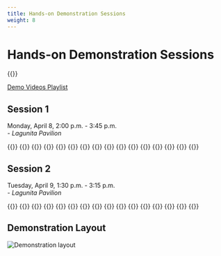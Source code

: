 ```yaml
---
title: Hands-on Demonstration Sessions
weight: 8
---
```


# Hands-on Demonstration Sessions

{{<simpleLastUpdate date="April 5, 2024">}}

[Demo Videos Playlist](https://www.youtube.com/playlist?list=PLXRBbyxY9IBWNhAupI5GE6d3YM8YvpncC)

## Session 1
Monday, April 8, 2:00 p.m. - 3:45 p.m.  
*- Lagunita Pavilion*  

{{<programTable>}}
{{<programEntry id="A1" title="Crocheted Capacitive Touch Sensors for Tactile Interactions" author="Amy O'Connell (University of Southern California), Bailey Cislowski (University of Southern California), Heather Culbertson (University of Southern California), and Maja Matarić (University of Southern California)" youtube="https://youtu.be/7pqOYTpnS-I">}}
{{<programEntry id="A2" title="Demonstration of Haptic Permeability: Adding Holes to Tactile Devices Improves Dexterity" author="Shan-Yuan Teng (University of Chicago), Aryan Gupta (University of Chicago), Pedro Lopes (University of Chicago)" youtube="https://youtu.be/Vo2d-FW2DIk">}}
{{<programEntry id="A3" title="Demonstrating Stick&Slip: Altering Fingerpad Friction via Liquid Coatings" author="Alex Mazursky (University of Chicago), Jacob Serfaty (University of Chicago), Pedro Lopes (University of Chicago)" youtube="https://youtu.be/E-BMpCgDYaw">}}
{{<programEntry id="A4" title="Particle Jamming-Based Variable Stiffness Displays using Non-pneumatic Actuators" author="Joshua Brown (Imperial College London), Fernando Bello (Imperial College London)" youtube="https://youtu.be/nvyoSrXdqNw">}}
{{<programEntry id="A5" title="Cutaneous Electrohydraulic Wearable Devices for Expressive and Salient Haptic Feedback" author="Natalia Sanchez-Tamayo (MPI-IS), Zachary Yoder (MPI-IS), Giulia Ballardini (MPI-IS), Philipp Rothemund (University of Stuttgart and MPI-IS), Christoph Keplinger (MPI-IS), and Katherine J. Kuchenbecker (MPI-IS)">}}
{{<programEntry id="A6" title="Pneumatactor Arrays for High Frequency Vibrotactile Feedback" author="Anway Pimpalkar (Johns Hopkins University), Preshit Ameta (Johns Hopkins University), Ahan Dalia (Johns Hopkins University), Jeremy D. Brown (Johns Hopkins University)" youtube="https://youtu.be/kmQvJoo5vZU">}}
{{<programEntry id="A7" title="Demonstrating Waylet: Untethered Pseudo-Force Haptic Device for Actual Walking in Mixed Reality Environment" author="Tomosuke Maeda (Toyota Central R&D Labs., Inc.), Takayoshi Yoshimura (Toyota Central R&D Labs., Inc.), Junnosuke Yamamoto (Keio University Graduate School of Media Design), Hiroyuki Sakai (Toyota Central R&D Labs., Inc.), Kouta Minamizawa (Keio University Graduate School of Media Design)" youtube="https://youtu.be/yyZ2-FdeGfM">}}
{{<programEntry id="A8" title="Immersive Wetness Simulation in Virtual Reality" author="Mounia Ziat (Bentley University), Clifton Chow (Bentley University), Ariunbold Batjargal (Bentley University), Kobe Rankich (Bentley University), Iliyas Tursynbek (Bentley University), Mehdi Hojatmadani (Bentley University), Lynette Jones (MIT)" youtube="https://youtu.be/4NxtRJDjF7A">}}
{{<programEntry id="A9" title="Sharing Grasping Experiences in Virtual Reality" author="Pijuan Yu (Texas A&M University) and Rebecca F. Friesen (Texas A&M University)" youtube="https://youtu.be/DvXGcNFIJdQ">}}
{{<programEntry id="A10" title="Merging Photonics and Haptics: An Optically Driven Display for Refreshable Tactile Graphics" author="Max Linnander (UC Santa Barbara), Dustin Goetz (UC Santa Barbara), Gregory Reardon (UC Santa Barbara), and Yon Visell (UC Santa Barbara)" youtube="https://youtu.be/Si_gpcqpcGg">}}
{{<programEntry id="A11" title="Mixer Board Showcase: Comparing Frequency Modulation Techniques with Haptic and Audio-Based Feedback" author="Paras Kumar (Texas A&M University) and Rebecca F. Friesen (Texas A&M University)" youtube="https://youtu.be/Hy9M_6XY_OQ">}}
{{<programEntry id="A12" title="Haptic-Hack: Tactile and Kinesthetic Device for Rendering Soft Textures" author="Ugur Alican Alma(Technische Universitat Dresden), M. Ercan Altinsoy(Technische Universitat Dresden)" youtube="https://youtube.com/shorts/PWmv90yJmgM?feature=share">}}
{{<programEntry id="A13" title="Mid-Air Thermo-Tactile Feedback using Ultrasound Haptic Display" author="Yatharth Singhal (University of Texas at Dallas), Haokun Wang (University of Texas at Dallas), and Jin Ryong Kim (University of Texas at Dallas)" youtube="https://youtu.be/ZgzD9Ue-oGs">}}
{{<programEntry id="A14" title="Rendering spatiotemporal tactile patterns on the fingerpad with a lightweight and flexible haptic array" author="Sylvia Tan (Northwestern University), M. Cynthia Hipwell (Texas A&M), Michael A Peshkin (Northwestern University), Roberta L. Klatzky (Carnegie Mellon University), J. Edward Colgate (Northwestern University)" youtube="https://youtu.be/CsZ7IpNFHMg">}}
{{</programTable>}}

## Session 2
Tuesday, April 9, 1:30 p.m. - 3:15 p.m.  
*- Lagunita Pavilion*  

{{<programTable>}}
{{<programEntry id="B1" title="Training Medical Students using a Virtual Neurology Patient with Realistic Torque Feedback" author="Joshua Brown (Imperial College London), Ildar Farkhatdinov (Queen Mary University of London), and Fernando Bello (Imperial College London)" youtube="https://youtu.be/S02xiaVXGb8">}}
{{<programEntry id="B2" title="Demonstrating Upper Body Thermal Referral and Tactile Masking for Localized Feedback" author="Haokun Wang (University of Texas at Dallas), Yatharth Singhal (University of Texas at Dallas), Hyungki Son (ETRI) and Jin Ryong Kim (University of Texas at Dallas)" youtube="https://youtu.be/cgvujLOi6pc">}}
{{<programEntry id="B3" title="Demonstrating TangibleData: Interactive Data Visualization with Mid-Air Haptics" author="Ayush Bhardwaj (The University of Texas at Dallas), Richard Noeske (The University of Texas at Dallas), and Jin Ryong Kim (The University of Texas at Dallas)" youtube="https://youtu.be/my-yJlsA2cI">}}
{{<programEntry id="B4" title="CAPT Motor: A Strong Direct-Drive Rotary Haptic Interface" author="Bernard Javot (Max Planck Institute for Intelligent Systems, Stuttgart, Germany), Vu H. Nguyen (Max Planck Institute for Intelligent Systems, Stuttgart, Germany), Giulia Ballardini (Max Planck Institute for Intelligent Systems, Stuttgart, Germany), and Katherine J. Kuchenbecker (Max Planck Institute for Intelligent Systems, Stuttgart, Germany)" youtube="https://youtu.be/_GKC6jYNTEA">}}
{{<programEntry id="B5" title="Exploiting Biomechanical Resonance for Tactile Source Relocalization" author="Dustin Goetz (University of California, Santa Barbara), Gregory Reardon (University of California, Santa Barbara), William Heap (Stanford University), Yon Visell (University of California, Santa Barbara)" youtube="https://youtu.be/mXsllmu7D_c">}}
{{<programEntry id="B6" title="Demonstration of MODAL: A Wrist-Squeezing and Vibrotactile Feedback Device for Robotic Minimally Invasive Surgery Training" author="Sergio Machaca (Johns Hopkins University), Jeremy D. Brown PhD (Johns Hopkins University)" youtube="https://youtu.be/uA7y2lzy-ko">}}
{{<programEntry id="B7" title="A Shape-Changing Haptic Device for 3D Pointing Guidance" author="Robert Quinn (MakeSense Technology Ltd), Harry De Winton (MakeSense Technology Ltd), Brandon Ellis-Frew (MakeSense Technology Ltd), Sebastiano Zane (MakeSense Technology Ltd), Jonathan Dr Sousa (MakeSense Technology Ltd), and Adam J. Spiers (Imperial College London)" youtube="https://youtu.be/NXJdKLFD_Zw">}}
{{<programEntry id="B8" title="FALL-E: A Robotic Walker for Studying Balance Recovery" author="Catherine Yunis (University of Southern California), James M. Finley (University of Southern California), Heather Culbertson (University of Southern California)" youtube="https://youtu.be/H6owhFYpQek">}}
{{<programEntry id="B9" title="TRAIN-KNEE: Developing a High-Fidelity Haptic Device for Knee Injury Assessment Training" author="Marco Moran-Ledesma (University of Waterloo), Emily Shiu (University of Waterloo), Robert Burns (University of Waterloo), Mark Hancock (University of Waterloo), Oliver Schneider (University of Waterloo)" youtube="https://youtu.be/M-lzym6NFQY">}}
{{<programEntry id="B10" title="HapKnob - A Motorized Shape-changing Haptic Knob Interface" author="Zhili Gong (Johns Hopkins University), Zitong Wei (Johns Hopkins University), and Jeremy D. Brown (Johns Hopkins University)" youtube="https://youtu.be/kcFMBhL5pqE">}}
{{<programEntry id="B11" title="Demonstrating A Method to Relax Conservatism in Haptic Interaction for Enhanced Impedance Range and Transparency" author="Huseyin Tugcan Dinc (KAIST), Thomas Hulin (DLR), Christian Ott (TU Wien), and Jee-Hwan Ryu (KAIST)" youtube="https://youtu.be/_A8J2eiIkmg">}}
{{<programEntry id="B12" title="Presenting a Tracing Sensation through a Rotating Disk" author="Soma Kato (The University of Electro-Communications), Yui Suga (The University of Electro-Communications), Izumi Mizoguchi (The University of Electro-Communications), and Hiroyuki Kajimoto (The University of Electro-Communications)" youtube="https://youtu.be/JdKhhOwkjUo">}}
{{<programEntry id="B13" title="Telemetry-based Haptic Rendering for Racing Game Experience Improvement" author="Jiwan Lee (POSTECH), Junwoo Kim (POSTECH), Jeonggoo Kang (Hyundai Motor Company), Eunsoo Jo (Hyundai Motor Company), Dong Chul Park (Hyundai Motor Company), and Seungmoon Choi (POSTECH)" youtube="https://youtu.be/oaYZmG0hIMw">}}
{{<programEntry id="B14" title="Endovascular Surgical Skill Training through Real-time Performance-based Haptic Feedback in Virtual Reality" author="Lianne R. Johnson (Rice University), Elyse D. Z. Chase (Rice University), Michael D. Byrne (Rice University), and Marcia K. O’Malley (Rice University)" youtube="https://youtu.be/2osiKL-rGr4">}}
{{</programTable>}}

## Demonstration Layout

![Demonstration layout](/img/hs2024_Demo-layout.png)

